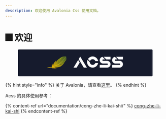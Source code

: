 ```yaml
---
description: 欢迎使用 Avalonia Css 使用文档。
---
```


# 🎆 欢迎

<figure><img src=".gitbook/assets/Acss.svg" alt=""><figcaption></figcaption></figure>

{% hint style="info" %}
关于 Avalonia，请查看[这里](./)。
{% endhint %}

Acss 的具体使用参考：

{% content-ref url="documentation/cong-zhe-li-kai-shi/" %}
[cong-zhe-li-kai-shi](documentation/cong-zhe-li-kai-shi/)
{% endcontent-ref %}
